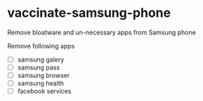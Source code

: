# vaccinate-samsung-phone
Remove bloatware and un-necessary apps from Samsung phone

Remove following apps
* [ ] samsung galery
* [ ] samsung pass
* [ ] samsung browser
* [ ] samsung health
* [ ] facebook services
